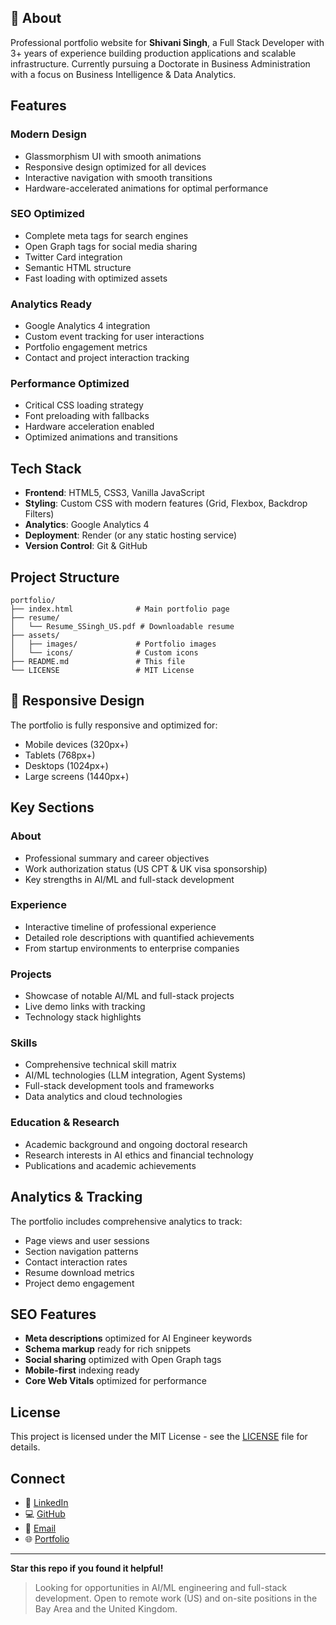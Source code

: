 ## 👋 About

Professional portfolio website for **Shivani Singh**, a Full Stack Developer with 3+ years of experience building production applications and scalable infrastructure. Currently pursuing a Doctorate in Business Administration with a focus on Business Intelligence & Data Analytics.

## Features

### **Modern Design**
- Glassmorphism UI with smooth animations
- Responsive design optimized for all devices
- Interactive navigation with smooth transitions
- Hardware-accelerated animations for optimal performance

### **SEO Optimized**
- Complete meta tags for search engines
- Open Graph tags for social media sharing
- Twitter Card integration
- Semantic HTML structure
- Fast loading with optimized assets

### **Analytics Ready**
- Google Analytics 4 integration
- Custom event tracking for user interactions
- Portfolio engagement metrics
- Contact and project interaction tracking

### **Performance Optimized**
- Critical CSS loading strategy
- Font preloading with fallbacks
- Hardware acceleration enabled
- Optimized animations and transitions

## Tech Stack

- **Frontend**: HTML5, CSS3, Vanilla JavaScript
- **Styling**: Custom CSS with modern features (Grid, Flexbox, Backdrop Filters)
- **Analytics**: Google Analytics 4
- **Deployment**: Render (or any static hosting service)
- **Version Control**: Git & GitHub

## Project Structure

```
portfolio/
├── index.html              # Main portfolio page
├── resume/
│   └── Resume_SSingh_US.pdf # Downloadable resume
├── assets/
│   ├── images/             # Portfolio images
│   └── icons/              # Custom icons
├── README.md               # This file
└── LICENSE                 # MIT License
```

## 📱 Responsive Design

The portfolio is fully responsive and optimized for:
- Mobile devices (320px+)
- Tablets (768px+)
- Desktops (1024px+)
- Large screens (1440px+)

## Key Sections

### **About**
- Professional summary and career objectives
- Work authorization status (US CPT & UK visa sponsorship)
- Key strengths in AI/ML and full-stack development

### **Experience**
- Interactive timeline of professional experience
- Detailed role descriptions with quantified achievements
- From startup environments to enterprise companies

### **Projects**
- Showcase of notable AI/ML and full-stack projects
- Live demo links with tracking
- Technology stack highlights

### **Skills**
- Comprehensive technical skill matrix
- AI/ML technologies (LLM integration, Agent Systems)
- Full-stack development tools and frameworks
- Data analytics and cloud technologies

### **Education & Research**
- Academic background and ongoing doctoral research
- Research interests in AI ethics and financial technology
- Publications and academic achievements

## Analytics & Tracking

The portfolio includes comprehensive analytics to track:
- Page views and user sessions
- Section navigation patterns
- Contact interaction rates
- Resume download metrics
- Project demo engagement

## SEO Features

- **Meta descriptions** optimized for AI Engineer keywords
- **Schema markup** ready for rich snippets
- **Social sharing** optimized with Open Graph tags
- **Mobile-first** indexing ready
- **Core Web Vitals** optimized for performance

## License

This project is licensed under the MIT License - see the [LICENSE](LICENSE) file for details.

## Connect

- 💼 [LinkedIn](https://linkedin.com/in/shivani-singh13)
- 💻 [GitHub](https://github.com/shsingh844)
- 📧 [Email](mailto:shsingh844@gmail.com)
- 🌐 [Portfolio](https://my-portfolio-url.onrender.com)

---

**Star this repo if you found it helpful!**

> Looking for opportunities in AI/ML engineering and full-stack development. Open to remote work (US) and on-site positions in the Bay Area and the United Kingdom.
